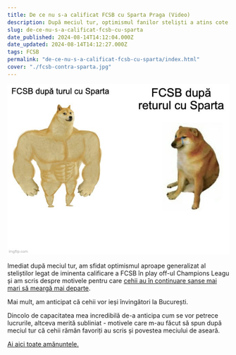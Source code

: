 ```yaml
---
title: De ce nu s-a calificat FCSB cu Sparta Praga (Video)
description: După meciul tur, optimismul fanilor steliști a atins cote maxime. Asta mai ales pentru că au ignorat bucăți mari din realitatea acelui joc
slug: de-ce-nu-s-a-calificat-fcsb-cu-sparta
date_published: 2024-08-14T14:12:04.000Z
date_updated: 2024-08-14T14:12:27.000Z
tags: FCSB
permalink: "de-ce-nu-s-a-calificat-fcsb-cu-sparta/index.html"
cover: "./fcsb-contra-sparta.jpg"
---
```


![FCSB s-a grăbit să creadă că-i favorită după meciul din tur cu Sparta](./fcsb-contra-sparta.jpg)

Imediat după meciul tur, am sfidat optimismul aproape generalizat al steliștilor legat de iminenta calificare a FCSB în play off-ul Champions Leagu și am scris despre motivele pentru care [cehii au în continuare șanse mai mari să meargă mai departe](https://www.cameravar.ro/sparta-favorita-fcsb/).

Mai mult, am anticipat că cehii vor ieși învingători la București.

Dincolo de capacitatea mea incredibilă de-a anticipa cum se vor petrece lucrurile, altceva merită subliniat - motivele care m-au făcut să spun după meciul tur că cehii rămân favoriți au scris și povestea meciului de aseară.

[Ai aici toate amănuntele.](https://www.youtube.com/watch?v=onntcCGY9fE)